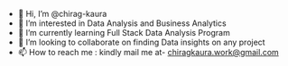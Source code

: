 - 👋 Hi, I’m @chirag-kaura
- 👀 I’m interested in Data Analysis and Business Analytics
- 🌱 I’m currently learning Full Stack Data Analysis Program
- 💞️ I’m looking to collaborate on finding Data insights on any project
- 📫 How to reach me : kindly mail me at- chiragkaura.work@gmail.com

<!---
chirag-kaura/chirag-kaura is a ✨ special ✨ repository because its `README.md` (this file) appears on your GitHub profile.
You can click the Preview link to take a look at your changes.
--->
